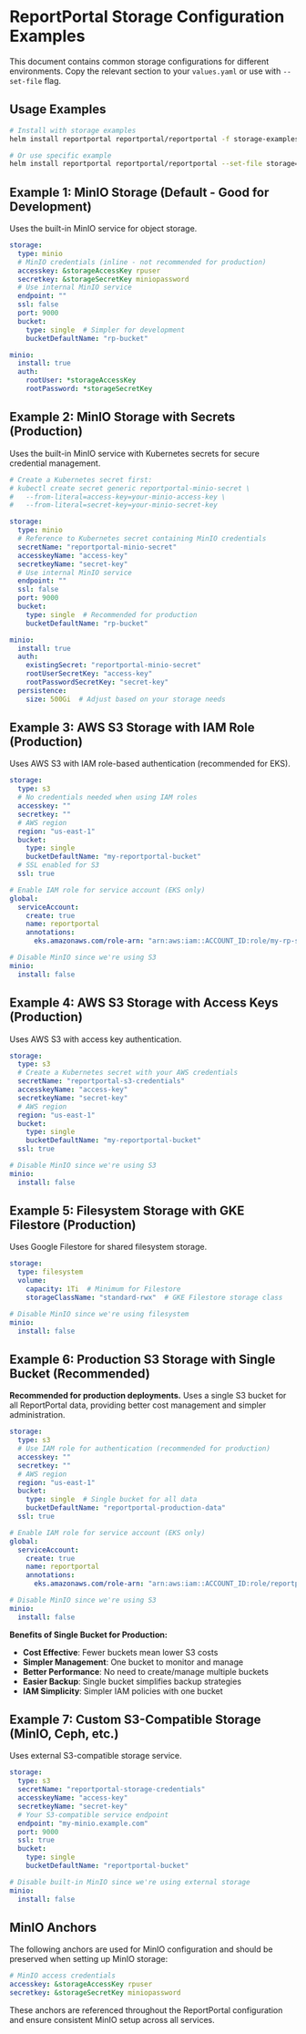 # ReportPortal Storage Configuration Examples

This document contains common storage configurations for different environments. Copy the relevant section to your `values.yaml` or use with `--set-file` flag.

## Usage Examples

```bash
# Install with storage examples
helm install reportportal reportportal/reportportal -f storage-examples.yaml

# Or use specific example
helm install reportportal reportportal/reportportal --set-file storage=storage-examples.yaml
```

## Example 1: MinIO Storage (Default - Good for Development)

Uses the built-in MinIO service for object storage.

```yaml
storage:
  type: minio
  # MinIO credentials (inline - not recommended for production)
  accesskey: &storageAccessKey rpuser
  secretkey: &storageSecretKey miniopassword
  # Use internal MinIO service
  endpoint: ""
  ssl: false
  port: 9000
  bucket:
    type: single  # Simpler for development
    bucketDefaultName: "rp-bucket"

minio:
  install: true
  auth:
    rootUser: *storageAccessKey
    rootPassword: *storageSecretKey
```

## Example 2: MinIO Storage with Secrets (Production)

Uses the built-in MinIO service with Kubernetes secrets for secure credential management.

```yaml
# Create a Kubernetes secret first:
# kubectl create secret generic reportportal-minio-secret \
#   --from-literal=access-key=your-minio-access-key \
#   --from-literal=secret-key=your-minio-secret-key

storage:
  type: minio
  # Reference to Kubernetes secret containing MinIO credentials
  secretName: "reportportal-minio-secret"
  accesskeyName: "access-key"
  secretkeyName: "secret-key"
  # Use internal MinIO service
  endpoint: ""
  ssl: false
  port: 9000
  bucket:
    type: single  # Recommended for production
    bucketDefaultName: "rp-bucket"

minio:
  install: true
  auth:
    existingSecret: "reportportal-minio-secret"
    rootUserSecretKey: "access-key"
    rootPasswordSecretKey: "secret-key"
  persistence:
    size: 500Gi  # Adjust based on your storage needs
```

## Example 3: AWS S3 Storage with IAM Role (Production)

Uses AWS S3 with IAM role-based authentication (recommended for EKS).

```yaml
storage:
  type: s3
  # No credentials needed when using IAM roles
  accesskey: ""
  secretkey: ""
  # AWS region
  region: "us-east-1"
  bucket:
    type: single
    bucketDefaultName: "my-reportportal-bucket"
  # SSL enabled for S3
  ssl: true

# Enable IAM role for service account (EKS only)
global:
  serviceAccount:
    create: true
    name: reportportal
    annotations:
      eks.amazonaws.com/role-arn: "arn:aws:iam::ACCOUNT_ID:role/my-rp-s3-role"

# Disable MinIO since we're using S3
minio:
  install: false
```

## Example 4: AWS S3 Storage with Access Keys (Production)

Uses AWS S3 with access key authentication.

```yaml
storage:
  type: s3
  # Create a Kubernetes secret with your AWS credentials
  secretName: "reportportal-s3-credentials"
  accesskeyName: "access-key"
  secretkeyName: "secret-key"
  # AWS region
  region: "us-east-1"
  bucket:
    type: single
    bucketDefaultName: "my-reportportal-bucket"
  ssl: true

# Disable MinIO since we're using S3
minio:
  install: false
```

## Example 5: Filesystem Storage with GKE Filestore (Production)

Uses Google Filestore for shared filesystem storage.

```yaml
storage:
  type: filesystem
  volume:
    capacity: 1Ti  # Minimum for Filestore
    storageClassName: "standard-rwx"  # GKE Filestore storage class

# Disable MinIO since we're using filesystem
minio:
  install: false
```

## Example 6: Production S3 Storage with Single Bucket (Recommended)

**Recommended for production deployments.** Uses a single S3 bucket for all ReportPortal data, providing better cost management and simpler administration.

```yaml
storage:
  type: s3
  # Use IAM role for authentication (recommended for production)
  accesskey: ""
  secretkey: ""
  # AWS region
  region: "us-east-1"
  bucket:
    type: single  # Single bucket for all data
    bucketDefaultName: "reportportal-production-data"
  ssl: true

# Enable IAM role for service account (EKS only)
global:
  serviceAccount:
    create: true
    name: reportportal
    annotations:
      eks.amazonaws.com/role-arn: "arn:aws:iam::ACCOUNT_ID:role/reportportal-s3-role"

# Disable MinIO since we're using S3
minio:
  install: false
```

**Benefits of Single Bucket for Production:**
- **Cost Effective**: Fewer buckets mean lower S3 costs
- **Simpler Management**: One bucket to monitor and manage
- **Better Performance**: No need to create/manage multiple buckets
- **Easier Backup**: Single bucket simplifies backup strategies
- **IAM Simplicity**: Simpler IAM policies with one bucket

## Example 7: Custom S3-Compatible Storage (MinIO, Ceph, etc.)

Uses external S3-compatible storage service.

```yaml
storage:
  type: s3
  secretName: "reportportal-storage-credentials"
  accesskeyName: "access-key"
  secretkeyName: "secret-key"
  # Your S3-compatible service endpoint
  endpoint: "my-minio.example.com"
  port: 9000
  ssl: true
  bucket:
    type: single
    bucketDefaultName: "reportportal-bucket"

# Disable built-in MinIO since we're using external storage
minio:
  install: false
```

## MinIO Anchors

The following anchors are used for MinIO configuration and should be preserved when setting up MinIO storage:

```yaml
# MinIO access credentials
accesskey: &storageAccessKey rpuser
secretkey: &storageSecretKey miniopassword
```

These anchors are referenced throughout the ReportPortal configuration and ensure consistent MinIO setup across all services.
